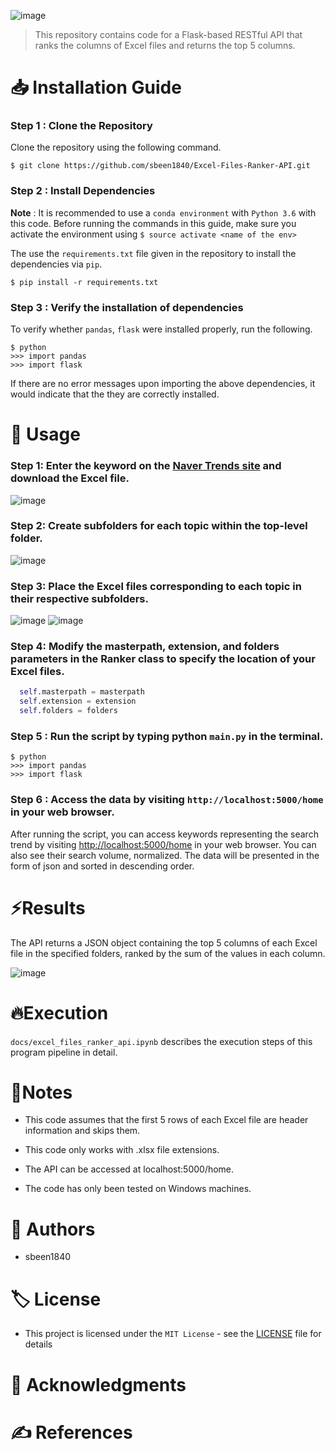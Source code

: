 
![image](https://user-images.githubusercontent.com/108644811/226151915-9dd521ef-3064-4559-b077-1682ab04e983.png)
> This repository contains code for a Flask-based RESTful API that ranks the columns of Excel files and returns the top 5 columns.

# 📥 Installation Guide

### Step 1 : Clone the Repository

Clone the repository using the following command.

```
$ git clone https://github.com/sbeen1840/Excel-Files-Ranker-API.git
```

### Step 2 : Install Dependencies

**Note** : It is recommended to use a `conda environment` with `Python 3.6` with this code. Before running the commands in this guide, make sure you activate the environment using `$ source activate <name of the env>`

The use the `requirements.txt` file given in the repository to install the dependencies via `pip`.

```
$ pip install -r requirements.txt
```

### Step 3 : Verify the installation of dependencies

To verify whether `pandas`, `flask` were installed properly, run the following.

```
$ python
>>> import pandas
>>> import flask
```

If there are no error messages upon importing the above dependencies, it would indicate that the they are correctly installed.

# 🔎 Usage

### Step 1: Enter the keyword on the [Naver Trends site](https://datalab.naver.com/keyword/trendSearch.naver) and download the Excel file.

![image](https://user-images.githubusercontent.com/108644811/225911951-855bde8f-d57f-4405-8f97-921c198ba6ad.png)

### Step 2: Create subfolders for each topic within the top-level folder.

![image](https://user-images.githubusercontent.com/108644811/226096802-b48a3776-2aef-478e-be56-f6607d443573.png)

### Step 3: Place the Excel files corresponding to each topic in their respective subfolders.
![image](https://user-images.githubusercontent.com/108644811/225910798-360fc707-2bcc-46b0-89f7-1f5925814ae4.png) ![image](https://user-images.githubusercontent.com/108644811/226150633-304f5b07-be74-4d76-b606-89c059d66293.png)

### Step 4: Modify the masterpath, extension, and folders parameters in the Ranker class to specify the location of your Excel files.
```py
  self.masterpath = masterpath
  self.extension = extension
  self.folders = folders
```
### Step 5 : Run the script by typing python `main.py` in the terminal.
```
$ python
>>> import pandas
>>> import flask
```

### Step 6 : Access the data by visiting `http://localhost:5000/home` in your web browser.

After running the script, you can access keywords representing the search trend by visiting [http://localhost:5000/home](http://localhost:5000/home) in your web browser. You can also see their search volume, normalized. The data will be presented in the form of  json and sorted in descending order.


# ⚡Results
The API returns a JSON object containing the top 5 columns of each Excel file in the specified folders, ranked by the sum of the values in each column.

![image](https://user-images.githubusercontent.com/108644811/225906918-e77f10a5-99cc-4525-9c9e-608ced58d515.png)


# 🔥Execution
`docs/excel_files_ranker_api.ipynb` describes the execution steps of this program pipeline in detail.


# 📝Notes
- This code assumes that the first 5 rows of each Excel file are header information and skips them.

- This code only works with .xlsx file extensions.

- The API can be accessed at localhost:5000/home.

- The code has only been tested on Windows machines.


# 👤 Authors

- sbeen1840

# 🏷 License

- This project is licensed under the `MIT License` - see the [LICENSE](notion://www.notion.so/LICENSE) file for details

# 🙏 Acknowledgments

# ✍ References
